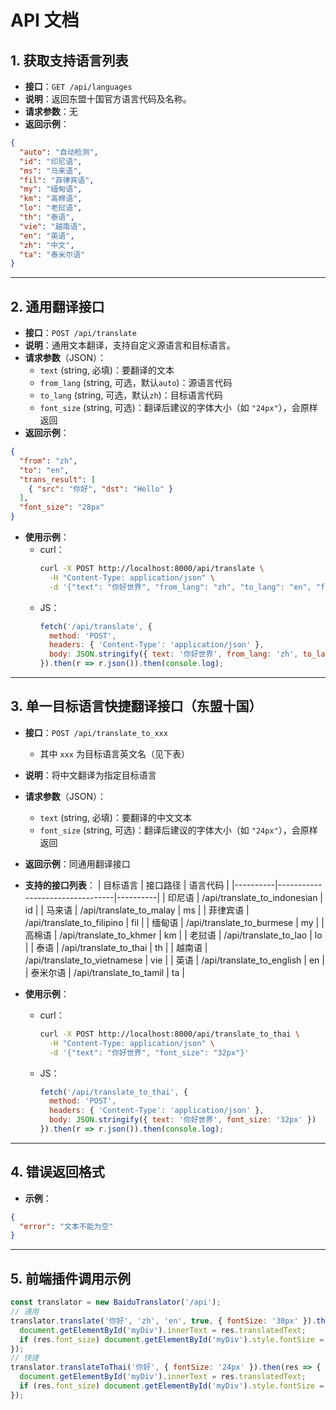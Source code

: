 # API 文档

## 1. 获取支持语言列表

- **接口**：`GET /api/languages`
- **说明**：返回东盟十国官方语言代码及名称。
- **请求参数**：无
- **返回示例**：
```json
{
  "auto": "自动检测",
  "id": "印尼语",
  "ms": "马来语",
  "fil": "菲律宾语",
  "my": "缅甸语",
  "km": "高棉语",
  "lo": "老挝语",
  "th": "泰语",
  "vie": "越南语",
  "en": "英语",
  "zh": "中文",
  "ta": "泰米尔语"
}
```

---

## 2. 通用翻译接口

- **接口**：`POST /api/translate`
- **说明**：通用文本翻译，支持自定义源语言和目标语言。
- **请求参数**（JSON）：
  - `text` (string, 必填)：要翻译的文本
  - `from_lang` (string, 可选，默认`auto`)：源语言代码
  - `to_lang` (string, 可选，默认`zh`)：目标语言代码
  - `font_size` (string, 可选)：翻译后建议的字体大小（如 `"24px"`），会原样返回
- **返回示例**：
```json
{
  "from": "zh",
  "to": "en",
  "trans_result": [
    { "src": "你好", "dst": "Hello" }
  ],
  "font_size": "28px"
}
```
- **使用示例**：
  - curl：
    ```bash
    curl -X POST http://localhost:8000/api/translate \
      -H "Content-Type: application/json" \
      -d '{"text": "你好世界", "from_lang": "zh", "to_lang": "en", "font_size": "28px"}'
    ```
  - JS：
    ```js
    fetch('/api/translate', {
      method: 'POST',
      headers: { 'Content-Type': 'application/json' },
      body: JSON.stringify({ text: '你好世界', from_lang: 'zh', to_lang: 'en', font_size: '28px' })
    }).then(r => r.json()).then(console.log);
    ```

---

## 3. 单一目标语言快捷翻译接口（东盟十国）

- **接口**：`POST /api/translate_to_xxx`
  - 其中 `xxx` 为目标语言英文名（见下表）
- **说明**：将中文翻译为指定目标语言
- **请求参数**（JSON）：
  - `text` (string, 必填)：要翻译的中文文本
  - `font_size` (string, 可选)：翻译后建议的字体大小（如 `"24px"`），会原样返回
- **返回示例**：同通用翻译接口
- **支持的接口列表**：
  | 目标语言 | 接口路径                        | 语言代码 |
  |----------|---------------------------------|----------|
  | 印尼语   | /api/translate_to_indonesian    | id       |
  | 马来语   | /api/translate_to_malay         | ms       |
  | 菲律宾语 | /api/translate_to_filipino      | fil      |
  | 缅甸语   | /api/translate_to_burmese       | my       |
  | 高棉语   | /api/translate_to_khmer         | km       |
  | 老挝语   | /api/translate_to_lao           | lo       |
  | 泰语     | /api/translate_to_thai          | th       |
  | 越南语   | /api/translate_to_vietnamese    | vie      |
  | 英语     | /api/translate_to_english       | en       |
  | 泰米尔语 | /api/translate_to_tamil         | ta       |

- **使用示例**：
  - curl：
    ```bash
    curl -X POST http://localhost:8000/api/translate_to_thai \
      -H "Content-Type: application/json" \
      -d '{"text": "你好世界", "font_size": "32px"}'
    ```
  - JS：
    ```js
    fetch('/api/translate_to_thai', {
      method: 'POST',
      headers: { 'Content-Type': 'application/json' },
      body: JSON.stringify({ text: '你好世界', font_size: '32px' })
    }).then(r => r.json()).then(console.log);
    ```

---

## 4. 错误返回格式

- **示例**：
```json
{
  "error": "文本不能为空"
}
```

---

## 5. 前端插件调用示例

```js
const translator = new BaiduTranslator('/api');
// 通用
translator.translate('你好', 'zh', 'en', true, { fontSize: '30px' }).then(res => {
  document.getElementById('myDiv').innerText = res.translatedText;
  if (res.font_size) document.getElementById('myDiv').style.fontSize = res.font_size;
});
// 快捷
translator.translateToThai('你好', { fontSize: '24px' }).then(res => {
  document.getElementById('myDiv').innerText = res.translatedText;
  if (res.font_size) document.getElementById('myDiv').style.fontSize = res.font_size;
});
``` 